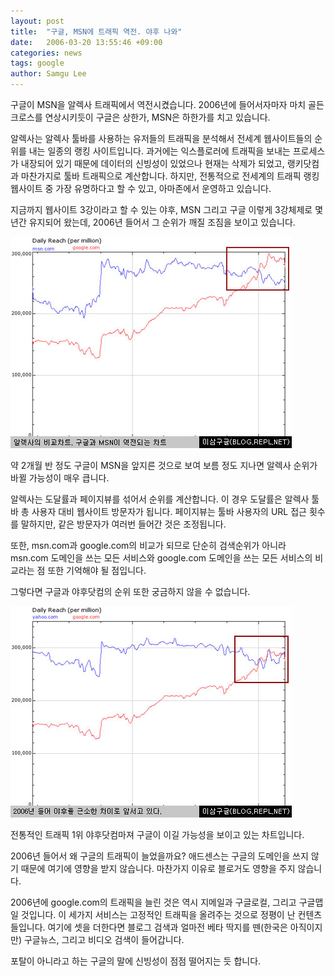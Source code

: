 ```yaml
---
layout: post
title:  "구글, MSN에 트래픽 역전. 야후 나와"
date:   2006-03-20 13:55:46 +09:00
categories: news
tags: google
author: Samgu Lee
---
```

구글이 MSN을 알렉사 트래픽에서 역전시켰습니다. 2006년에 들어서자마자 마치 골든크로스를 연상시키듯이 구글은 상한가, MSN은 하한가를 치고 있습니다.

알렉사는 알렉사 툴바를 사용하는 유저들의 트래픽을 분석해서 전세계 웹사이트들의 순위를 내는 일종의 랭킹 사이트입니다. 과거에는 익스플로러에 트래픽을 보내는 프로세스가 내장되어 있기 때문에 데이터의 신빙성이 있었으나 현재는 삭제가 되었고, 랭키닷컴과 마찬가지로 툴바 트래픽으로 계산합니다. 하지만, 전통적으로 전세계의 트래픽 랭킹 웹사이트 중 가장 유명하다고 할 수 있고, 아마존에서 운영하고 있습니다.

지금까지 웹사이트 3강이라고 할 수 있는 야후, MSN 그리고 구글 이렇게 3강체제로 몇년간 유지되어 왔는데, 2006년 들어서 그 순위가 깨질 조짐을 보이고 있습니다.

![알렉사 트래픽, 구글이 MSN을 누르다](/assets/google_vs_msn.jpg)

약 2개월 반 정도 구글이 MSN을 앞지른 것으로 보여 보름 정도 지나면 알렉사 순위가 바뀔 가능성이 매우 큽니다.

알렉사는 도달률과 페이지뷰를 섞어서 순위를 계산합니다. 이 경우 도달률은 알렉사 툴바 총 사용자 대비 웹사이트 방문자가 됩니다. 페이지뷰는 툴바 사용자의 URL 접근 횟수를 말하지만, 같은 방문자가 여러번 들어간 것은 조정됩니다.

또한, msn.com과 google.com의 비교가 되므로 단순히 검색순위가 아니라 msn.com 도메인을 쓰는 모든 서비스와 google.com 도메인을 쓰는 모든 서비스의 비교라는 점 또한 기억해야 될 점입니다.

그렇다면 구글과 야후닷컴의 순위 또한 궁금하지 않을 수 없습니다.

![구글과 야후의 알렉사 트래픽](/assets/google_vs_yahoo.jpg)

전통적인 트래픽 1위 야후닷컴마져 구글이 이길 가능성을 보이고 있는 차트입니다.

2006년 들어서 왜 구글의 트래픽이 늘었을까요? 애드센스는 구글의 도메인을 쓰지 않기 때문에 여기에 영향을 받지 않습니다. 마찬가지 이유로 블로거도 영향을 주지 않습니다.

2006년에 google.com의 트래픽을 늘린 것은 역시 지메일과 구글로컬, 그리고 구글맵일 것입니다. 이 세가지 서비스는 고정적인 트래픽을 올려주는 것으로 정평이 난 컨텐츠들입니다. 여기에 셋을 더한다면 블로그 검색과 얼마전 베타 딱지를 뗀(한국은 아직이지만) 구글뉴스, 그리고 비디오 검색이 들어갑니다.

포탈이 아니라고 하는 구글의 말에 신빙성이 점점 떨어지는 듯 합니다.

